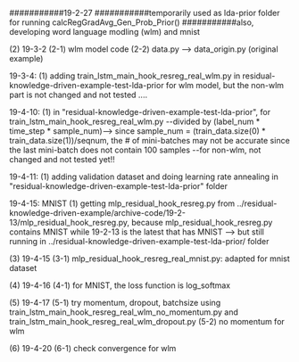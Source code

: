 ###########19-2-27
###########temporarily used as lda-prior folder for running calcRegGradAvg_Gen_Prob_Prior()
###########also, developing word language modling (wlm) and mnist

(2) 19-3-2
(2-1) wlm model code
(2-2) data.py --> data_origin.py (original example)


19-3-4:
(1) adding train_lstm_main_hook_resreg_real_wlm.py  in residual-knowledge-driven-example-test-lda-prior for wlm model, but the non-wlm part is not changed and not tested ....

19-4-10:
(1) in "residual-knowledge-driven-example-test-lda-prior", for train_lstm_main_hook_resreg_real_wlm.py
--divided by (label_num * time_step * sample_num)--> since sample_num = (train_data.size(0) * train_data.size(1))/seqnum, the # of mini-batches may not be accurate since the last mini-batch does not contain 100 samples 
--for non-wlm, not changed and not tested yet!!

19-4-11:
(1) adding validation dataset and doing learning rate annealing in "residual-knowledge-driven-example-test-lda-prior" folder

19-4-15:
MNIST
(1) getting mlp_residual_hook_resreg.py from ../residual-knowledge-driven-example/archive-code/19-2-13/mlp_residual_hook_resreg.py, because mlp_residual_hook_resreg.py contains MNIST while 19-2-13 is the latest that has MNIST --> but still running in ../residual-knowledge-driven-example-test-lda-prior/ folder

(3) 19-4-15
(3-1) mlp_residual_hook_resreg_real_mnist.py: adapted for mnist dataset

(4) 19-4-16
(4-1) for MNIST, the loss function is log_softmax

(5) 19-4-17
(5-1) try momentum, dropout, batchsize using train_lstm_main_hook_resreg_real_wlm_no_momentum.py and train_lstm_main_hook_resreg_real_wlm_dropout.py
(5-2) no momentum for wlm

(6) 19-4-20
(6-1) check convergence for wlm
